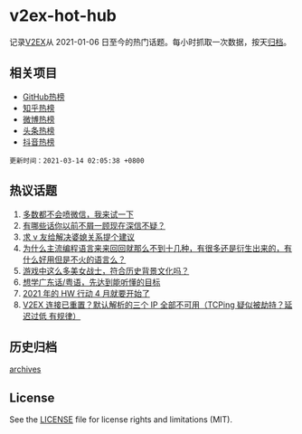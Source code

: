 # v2ex-hot-hub

 记录[V2EX](https://www.v2ex.com/)从 2021-01-06 日至今的热门话题。每小时抓取一次数据，按天[归档](archives)。
 
 ## 相关项目

- [GitHub热榜](https://github.com/lonnyzhang423/github-hot-hub)
- [知乎热榜](https://github.com/lonnyzhang423/zhihu-hot-hub)
- [微博热榜](https://github.com/lonnyzhang423/weibo-hot-hub)
- [头条热榜](https://github.com/lonnyzhang423/toutiao-hot-hub)
- [抖音热榜](https://github.com/lonnyzhang423/douyin-hot-hub)


 `更新时间：2021-03-14 02:05:38 +0800`

## 热议话题

1. [多数都不会喷微信，我来试一下](https://www.v2ex.com/t/761262)
1. [有哪些话你以前不屑一顾现在深信不疑？](https://www.v2ex.com/t/761231)
1. [求 v 友给解决婆媳关系提个建议](https://www.v2ex.com/t/761338)
1. [为什么主流编程语言来来回回就那么不到十几种，有很多还是衍生出来的，有什么好用但是不火的语言么？](https://www.v2ex.com/t/761304)
1. [游戏中这么多美女战士，符合历史背景文化吗？](https://www.v2ex.com/t/761219)
1. [想学广东话/粤语，先达到能听懂的目标](https://www.v2ex.com/t/761321)
1. [2021 年的 HW 行动 4 月就要开始了](https://www.v2ex.com/t/761372)
1. [V2EX 连接已重置？默认解析的三个 IP 全部不可用（TCPing 疑似被劫持？延迟过低 有规律）](https://www.v2ex.com/t/761226)

## 历史归档

[archives](archives)

## License

See the [LICENSE](LICENSE) file for license rights and limitations (MIT).
